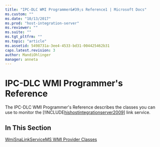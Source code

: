 ```yaml
---
title: "IPC-DLC WMI Programmer&#39;s Reference1 | Microsoft Docs"
ms.custom: ""
ms.date: "10/13/2017"
ms.prod: "host-integration-server"
ms.reviewer: ""
ms.suite: ""
ms.tgt_pltfrm: ""
ms.topic: "article"
ms.assetid: 5498731a-3ee4-4533-bd31-004425462b31
caps.latest.revision: 3
author: MandiOhlinger
manager: anneta
---
```

# IPC-DLC WMI Programmer&#39;s Reference
The IPC-DLC WMI Programmer's Reference describes the classes you can use to monitor the [!INCLUDE[hishostintegrationserver2009](../core/includes/hishostintegrationserver2009-md.md)] link service.  
  
## In This Section  
 [WmiSnaLinkServiceMS WMI Provider Classes](../core/wmisnalinkservicems-wmi-provider-classes.md)